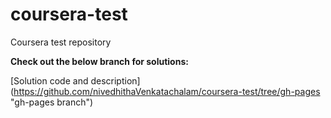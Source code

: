 # coursera-test
Coursera test repository
 
 **Check out the below branch for solutions:**
 
 [Solution code and description] (https://github.com/nivedhithaVenkatachalam/coursera-test/tree/gh-pages "gh-pages branch")
